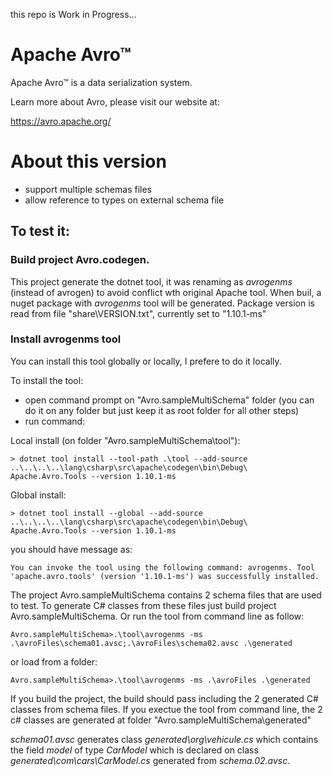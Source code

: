 this repo is Work in Progress...

# Apache Avro™

Apache Avro™ is a data serialization system.

Learn more about Avro, please visit our website at:

  https://avro.apache.org/

# About this version 
- support multiple schemas files
- allow reference to types on external schema file

## To test it:

### Build project Avro.codegen. 
This project generate the dotnet tool, it was renaming as *avrogenms* (instead of avrogen) to avoid conflict wth original Apache tool.
When buil, a nuget package with *avrogenms* tool will be generated.
Package version is read from file "share\VERSION.txt", currently set to "1.10.1-ms"

### Install avrogenms tool
You can install this tool globally or locally, I prefere to do it locally. 

To install the tool:
- open command prompt on "Avro.sampleMultiSchema" folder (you can do it on any folder but just keep it as root folder for all other steps)
- run command: 

Local install (on folder "Avro.sampleMultiSchema\tool"):

`> dotnet tool install --tool-path .\tool --add-source ..\..\..\..\lang\csharp\src\apache\codegen\bin\Debug\ Apache.Avro.Tools --version 1.10.1-ms
`

Global install:

`> dotnet tool install --global --add-source ..\..\..\..\lang\csharp\src\apache\codegen\bin\Debug\ Apache.Avro.Tools --version 1.10.1-ms
`

you should have message as:

`
You can invoke the tool using the following command: avrogenms.
Tool 'apache.avro.tools' (version '1.10.1-ms') was successfully installed.
`

The project Avro.sampleMultiSchema contains 2 schema files that are used to test. To generate C# classes from these files just build project Avro.sampleMultiSchema. Or run the tool from command line as follow:

`
Avro.sampleMultiSchema>.\tool\avrogenms -ms .\avroFiles\schema01.avsc;.\avroFiles\schema02.avsc .\generated
`

or load from a folder:

`
Avro.sampleMultiSchema>.\tool\avrogenms -ms .\avroFiles .\generated
`

If you build the project, the build should pass including the 2 generated C# classes from schema files.
If you exectue the tool from command line, the 2 c# classes are generated at folder "Avro.sampleMultiSchema\generated"

*schema01.avsc* generates class *generated\org\vehicule.cs* which contains the field *model* of type *CarModel* which is declared on class *generated\com\cars\CarModel.cs* generated from *schema.02.avsc*.
